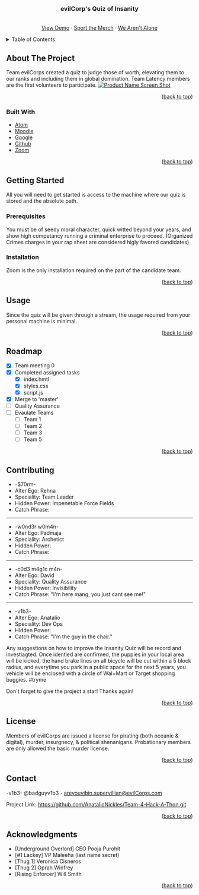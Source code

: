 <div id="top"></div>

<!-- add project logo if we have time -->

<br />
<div align="center">

<h3 align="center">evilCorp's Quiz of Insanity</h3>

  <p align="center">
    <br />
    <a href="https://www.google.com/search?q=hi+alex!&sxsrf=APq-WBveHwk7TQkUhLdjIJ-ZS-DF2I0wTQ:1649436844712&source=lnms&tbm=isch&sa=X&ved=2ahUKEwiMmNWJ94T3AhXNkmoFHVejA_cQ_AUoAXoECAIQAw&biw=1920&bih=899&dpr=1">View Demo</a>
    ·
    <a href="https://movitees.com/shop2/evil-corp-t-shirt">Sport the Merch</a>
    ·
    <a href="https://nypost.com/2022/03/20/russian-elites-planning-to-overthrow-putin/">We Aren't Alone</a>
  </p>
</div>



<!-- TABLE OF CONTENTS -->
<details>
  <summary>Table of Contents</summary>
  <ol>
    <li>
      <a href="#about-the-project">About The Project</a>
      <ul>
        <li><a href="#built-with">Built With</a></li>
      </ul>
    </li>
    <li>
      <a href="#getting-started">Getting Started</a>
      <ul>
        <li><a href="#prerequisites">Prerequisites</a></li>
        <li><a href="#installation">Installation</a></li>
      </ul>
    </li>
    <li><a href="#usage">Usage</a></li>
    <li><a href="#roadmap">Roadmap</a></li>
    <li><a href="#contributing">Contributing</a></li>
    <li><a href="#license">License</a></li>
    <li><a href="#contact">Contact</a></li>
    <li><a href="#acknowledgments">Acknowledgments</a></li>
  </ol>
</details>


## About The Project

 Team evilCorps created a quiz to judge those of worth, elevating them to our ranks and including them in global domination. Team Latency members are the first volunteers to participate.
[![Product Name Screen Shot][product-screenshot]](https://imgur.com/a/rSbHnmO)


<p align="right">(<a href="#top">back to top</a>)</p>

### Built With

* [Atom](https://atom.io/)
* [Moodle](http://siux.vanguard.xpxtraining.com/pluginfile.php/1128/mod_resource/content/1/Project%202%20-%20teams.pdf/)
* [Google](https://www.google.com//)
* [Github](https://github.com/AnatalioNickles/Team-4-Hack-A-Thon/)
* [Zoom](https://zoom.us/)

<p align="right">(<a href="#top">back to top</a>)</p>



<!-- GETTING STARTED -->
## Getting Started

All you will need to get started is access to the machine where our quiz is stored and the absolute path.

### Prerequisites

You must be of seedy moral character, quick witted beyond your years, and show high competancy running a criminal enterprise to proceed. (Organized Crimes charges in your rap sheet are considered higly favored candidates)
  

### Installation

Zoom is the only installation required on the part of the candidate team.

<p align="right">(<a href="#top">back to top</a>)</p>



<!-- USAGE EXAMPLES -->
## Usage

Since the quiz will be given through a stream, the usage required from your personal machine is minimal.  

<p align="right">(<a href="#top">back to top</a>)</p>



<!-- ROADMAP -->
## Roadmap

- [X] Team meeting 0
- [X] Completed assigned tasks
    - [X] index.hmtl
    - [X] styles.css
    - [X] script.js
- [X] Merge to 'master'
- [ ] Quality Assurance
- [ ] Evaulate Teams
    - [ ] Team 1
    - [ ] Team 2
    - [ ] Team 3
    - [ ] Team 5

<p align="right">(<a href="#top">back to top</a>)</p>



<!-- CONTRIBUTING -->
## Contributing

* -$70rm- 
* Alter Ego: Rehna
* Speciality: Team Leader
* Hidden Power: Impenetable Force Fields
* Catch Phrase: 
 -----------------------
* -w0nd3r w0m4n- 
* Alter Ego: Padmaja
* Speciality: Archetict
* Hidden Power: 
* Catch Phrase: 
  
 -----------------------
* -c0d3 m4g1c m4n- 
* Alter Ego: David
* Speciality: Quality Assurance
* Hidden Power: Invisibility
* Catch Phrase: "I'm here mang, you just cant see me!"
  
 -----------------------
* -v1b3- 
* Alter Ego: Anatalio
* Speciality: Dev Ops
* Hidden Power: 
* Catch Phrase: "I'm the guy in the chair."
  
Any suggestions on how to improve the Insanity Quiz will be record and investiagted. Once identied are confirmed, the puppies in your local area will be kicked, the hand brake lines on all bicycle will be cut within a 5 block radius, and everytime you park in a public space for the next 5 years, you vehicle will be enclosed with a circle of Wal=Mart or Target shopping buggies. #tryme
  
Don't forget to give the project a star! Thanks again!

<p align="right">(<a href="#top">back to top</a>)</p>

<!-- LICENSE -->
## License

Members of evilCorps are issued a license for pirating (both oceanic & digital), murder, insurgnecy, & political shenanigans. Probationary members are only allowed the basic murder license.

<p align="right">(<a href="#top">back to top</a>)</p>

<!-- CONTACT -->
## Contact

-v1b3- @badguyv1b3 - areyouvibin.supervillian@evilCorps.com

Project Link: https://github.com/AnatalioNickles/Team-4-Hack-A-Thon.git

<p align="right">(<a href="#top">back to top</a>)</p>



<!-- ACKNOWLEDGMENTS -->
## Acknowledgments

* [Underground Overlord] CEO Pooja Purohit
* [#1 Lackey] VP Maleeha (last name secret)
* [Thug 1] Veronica Cisneros
* [Thug 2] Oprah Winfrey
* [Rising Enforcer] Will Smith
  

<p align="right">(<a href="#top">back to top</a>)</p>



<!-- MARKDOWN LINKS & IMAGES -->
<!-- https://www.markdownguide.org/basic-syntax/#reference-style-links -->
[contributors-shield]: https://img.shields.io/github/contributors/github_username/repo_name.svg?style=for-the-badge
[contributors-url]: https://github.com/github_username/repo_name/graphs/contributors
[forks-shield]: https://img.shields.io/github/forks/github_username/repo_name.svg?style=for-the-badge
[forks-url]: https://github.com/github_username/repo_name/network/members
[stars-shield]: https://img.shields.io/github/stars/github_username/repo_name.svg?style=for-the-badge
[stars-url]: https://github.com/github_username/repo_name/stargazers
[issues-shield]: https://img.shields.io/github/issues/github_username/repo_name.svg?style=for-the-badge
[issues-url]: https://github.com/github_username/repo_name/issues
[license-shield]: https://img.shields.io/github/license/github_username/repo_name.svg?style=for-the-badge
[license-url]: https://github.com/github_username/repo_name/blob/master/LICENSE.txt
[linkedin-shield]: https://img.shields.io/badge/-LinkedIn-black.svg?style=for-the-badge&logo=linkedin&colorB=555
[linkedin-url]: https://linkedin.com/in/linkedin_username
[product-screenshot]: images/screenshot.png
